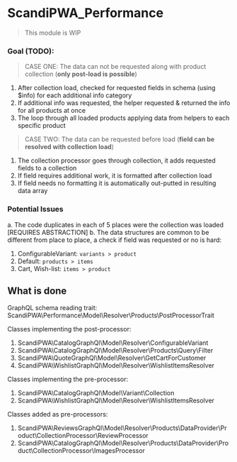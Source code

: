 # ScandiPWA_Performance

> This module is WIP

### Goal (TODO):

> CASE ONE: The data can not be requested along with product collection (**only post-load is possible**)

1. After collection load, checked for requested fields in schema (using $info) for each additional info category
2. If additional info was requested, the helper requested & returned the info for all products at once
3. The loop through all loaded products applying data from helpers to each specific product

> CASE TWO: The data can be requested before load (**field can be resolved with collection load**)

1. The collection processor goes through collection, it adds requested fields to a collection
2. If field requires additional work, it is formatted after collection load
3. If field needs no formatting it is automatically out-putted in resulting data array

### Potential Issues 

a. The code duplicates in each of 5 places were the collection was loaded [REQUIRES ABSTRACTION]
b. The data structures are common to be different from place to place, a check if field was requested or no is hard:
1. ConfigurableVariant: `variants > product`
2. Default: `products > items`
3. Cart, Wish-list: `items > product`

## What is done

GraphQL schema reading trait: ScandiPWA\Performance\Model\Resolver\Products\PostProcessorTrait

Classes implementing the post-processor:
1. ScandiPWA\CatalogGraphQl\Model\Resolver\ConfigurableVariant
2. ScandiPWA\CatalogGraphQl\Model\Resolver\Products\Query\Filter
3. ScandiPWA\QuoteGraphQl\Model\Resolver\GetCartForCustomer
4. ScandiPWA\WishlistGraphQl\Model\Resolver\WishlistItemsResolver

Classes implementing the pre-processor:
1. ScandiPWA\CatalogGraphQl\Model\Variant\Collection
2. ScandiPWA\WishlistGraphQl\Model\Resolver\WishlistItemsResolver

Classes added as pre-processors:
1. ScandiPWA\ReviewsGraphQl\Model\Resolver\Products\DataProvider\Product\CollectionProcessor\ReviewProcessor
2. ScandiPWA\CatalogGraphQl\Model\Resolver\Products\DataProvider\Product\CollectionProcessor\ImagesProcessor
